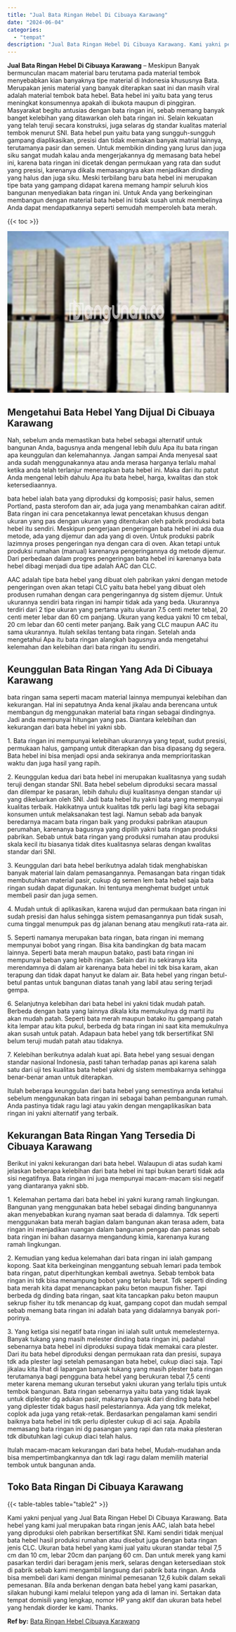 ```yaml
---
title: "Jual Bata Ringan Hebel Di Cibuaya Karawang"
date: "2024-06-04"
categories: 
  - "tempat"
description: "Jual Bata Ringan Hebel Di Cibuaya Karawang. Kami yakni penjual yang Jual Bata Ringan Hebel Di Cibuaya Karawang. Bata hebel yang kami jual merupakan bata ring..."
---
```


**Jual Bata Ringan Hebel Di Cibuaya Karawang** – Meskipun Banyak bermunculan macam material baru terutama pada material tembok menyebabkan kian banyaknya tipe material di Indonesia khususnya Bata. Merupakan jenis material yang banyak diterapkan saat ini dan masih viral adalah material tembok bata hebel. Bata hebel ini yaitu bata yang terus meningkat konsumennya apakah di ibukota maupun di pinggiran. Masyarakat begitu antusias dengan bata ringan ini, sebab memang banyak banget kelebihan yang ditawarkan oleh bata ringan ini. Selain kekuatan yang telah teruji secara konstruksi, juga selaras dg standar kualitas material tembok menurut SNI. Bata hebel pun yaitu bata yang sungguh-sungguh gampang diaplikasikan, presisi dan tidak memakan banyak matrial lainnya, terutamanya pasir dan semen. Untuk membikin dinding yang lurus dan juga siku sangat mudah kalau anda mengerjakannya dg memasang bata hebel ini, karena bata ringan ini dicetak dengan permukaan yang rata dan sudut yang presisi, karenanya dikala memasangnya akan menjadikan dinding yang halus dan juga siku. Meski terbilang baru bata hebel ini merupakan tipe bata yang gampang didapat karena memang hampir seluruh kios bangunan menyediakan bata ringan ini. Untuk Anda yang berkeinginan membangun dengan material bata hebel ini tidak susah untuk membelinya Anda dapat mendapatkannya seperti semudah memperoleh bata merah.

{{< toc >}}

![Jual Bata Ringan Hebel Di Cibuaya Karawang](/images/jual-hebel-murah-05.png)

## Mengetahui Bata Hebel Yang Dijual Di Cibuaya Karawang

Nah, sebelum anda memastikan bata hebel sebagai alternatif untuk bangunan Anda, bagusnya anda mengenal lebih dulu Apa itu bata ringan apa keunggulan dan kelemahannya. Jangan sampai Anda menyesal saat anda sudah menggunakannya atau anda merasa harganya terlalu mahal ketika anda telah terlanjur menerapkan bata hebel ini. Maka dari itu patut Anda mengenal lebih dahulu Apa itu bata hebel, harga, kwalitas dan stok ketersediaannya.

bata hebel ialah bata yang diproduksi dg komposisi; pasir halus, semen Portland, pasta sterofom dan air, ada juga yang menambahkan cairan aditif. Bata ringan ini cara pencetakannya lewat pencetakan khusus dengan ukuran yang pas dengan ukuran yang ditentukan oleh pabrik produksi bata hebel itu sendiri. Meskipun pengerjaan pengeringan bata hebel ini ada dua metode, ada yang dijemur dan ada yang di oven. Untuk produksi pabrik lazimnya proses pengeringan nya dengan cara di oven. Akan tetapi untuk produksi rumahan (manual) karenanya pengeringannya dg metode dijemur. Dari perbedaan dalam progres pengeringan bata hebel ini karenanya bata hebel dibagi menjadi dua tipe adalah AAC dan CLC.

AAC adalah tipe bata hebel yang dibuat oleh pabrikan yakni dengan metode pengeringan oven akan tetapi CLC yaitu bata hebel yang dibuat oleh produsen rumahan dengan cara pengeringannya dg sistem dijemur. Untuk ukurannya sendiri bata ringan ini hampir tidak ada yang beda. Ukurannya terdiri dari 2 tipe ukuran yang pertama yaitu ukuran 7.5 centi meter tebal, 20 centi meter lebar dan 60 cm panjang. Ukuran yang kedua yakni 10 cm tebal, 20 cm lebar dan 60 centi meter panjang. Baik yang CLC maupun AAC itu sama ukurannya. Itulah sekilas tentang bata ringan. Setelah anda mengetahui Apa itu bata ringan alangkah bagusnya anda mengetahui kelemahan dan kelebihan dari bata ringan itu sendiri.

## Keunggulan Bata Ringan Yang Ada Di Cibuaya Karawang

bata ringan sama seperti macam material lainnya mempunyai kelebihan dan kekurangan. Hal ini sepatutnya Anda kenal jikalau anda berencana untuk membangun dg menggunakan material bata ringan sebagai dindingnya. Jadi anda mempunyai hitungan yang pas. Diantara kelebihan dan kekurangan dari bata hebel ini yakni sbb.

1\. Bata ringan ini mempunyai kelebihan ukurannya yang tepat, sudut presisi, permukaan halus, gampang untuk diterapkan dan bisa dipasang dg segera. Bata hebel ini bisa menjadi opsi anda sekiranya anda memprioritaskan waktu dan juga hasil yang rapih.

2\. Keunggulan kedua dari bata hebel ini merupakan kualitasnya yang sudah teruji dengan standar SNI. Bata hebel sebelum diproduksi secara massal dan dilempar ke pasaran, lebih dahulu diuji kualitasnya dengan standar uji yang dikeluarkan oleh SNI. Jadi bata hebel itu yakni bata yang mempunyai kualitas terbaik. Hakikatnya untuk kualitas tdk perlu lagi bagi kita sebagai konsumen untuk melaksanakan test lagi. Namun sebab ada banyak beredarnya macam bata ringan baik yang produksi pabrikan ataupun perumahan, karenanya bagusnya yang dipilih yakni bata ringan produksi pabrikan. Sebab untuk bata ringan yang produksi rumahan atau produksi skala kecil itu biasanya tidak dites kualitasnya selaras dengan kwalitas standar dari SNI.

3\. Keunggulan dari bata hebel berikutnya adalah tidak menghabiskan banyak material lain dalam pemasangannya. Pemasangan bata ringan tidak membutuhkan material pasir, cukup dg semen lem bata hebel saja bata ringan sudah dapat digunakan. Ini tentunya menghemat budget untuk membeli pasir dan juga semen.

4\. Mudah untuk di aplikasikan, karena wujud dan permukaan bata ringan ini sudah presisi dan halus sehingga sistem pemasangannya pun tidak susah, cuma tinggal menumpuk pas dg jalanan benang atau mengikuti rata-rata air.

5\. Seperti namanya merupakan bata ringan, bata ringan ini memang mempunyai bobot yang ringan. Bisa kita bandingkan dg bata macam lainnya. Seperti bata merah maupun batako, pasti bata ringan ini mempunyai beban yang lebih ringan. Selain dari itu sekiranya kita merendamnya di dalam air karenanya bata hebel ini tdk bisa karam, akan terapung dan tidak dapat hanyut ke dalam air. Bata hebel yang ringan betul-betul pantas untuk bangunan diatas tanah yang labil atau sering terjadi gempa.

6\. Selanjutnya kelebihan dari bata hebel ini yakni tidak mudah patah. Berbeda dengan bata yang lainnya dikala kita memukulnya dg martil itu akan mudah patah. Seperti bata merah maupun batako itu gampang patah kita lempar atau kita pukul, berbeda dg bata ringan ini saat kita memukulnya akan susah untuk patah. Adapaun bata hebel yang tdk bersertifikat SNI belum teruji mudah patah atau tidaknya.

7\. Kelebihan berikutnya adalah kuat api. Bata hebel yang sesuai dengan standar nasional Indonesia, pasti tahan terhadap panas api karena salah satu dari uji tes kualitas bata hebel yakni dg sistem membakarnya sehingga benar-benar aman untuk diterapkan.

Itulah beberapa keunggulan dari bata hebel yang semestinya anda ketahui sebelum menggunakan bata ringan ini sebagai bahan pembangunan rumah. Anda pastinya tidak ragu lagi atau yakin dengan mengaplikasikan bata ringan ini yakni alternatif yang terbaik.

## Kekurangan Bata Ringan Yang Tersedia Di Cibuaya Karawang

Berikut ini yakni kekurangan dari bata hebel. Walaupun di atas sudah kami jelaskan beberapa kelebihan dari bata hebel ini tapi bukan berarti tidak ada sisi negatifnya. Bata ringan ini juga mempunyai macam-macam sisi negatif yang diantaranya yakni sbb.

1\. Kelemahan pertama dari bata hebel ini yakni kurang ramah lingkungan. Bangunan yang menggunakan bata hebel sebagai dinding bangunannya akan menyebabkan kurang nyaman saat berada di dalamnya. Tdk seperti menggunakan bata merah bagian dalam bangunan akan terasa adem, bata ringan ini menjadikan ruangan dalam bangunan pengap dan panas sebab bata ringan ini bahan dasarnya mengandung kimia, karenanya kurang ramah lingkungan.

2\. Kemudian yang kedua kelemahan dari bata ringan ini ialah gampang kopong. Saat kita berkeinginan menggantung sebuah lemari pada tembok bata ringan, patut diperhitungkan kembali awetnya. Sebab tembok bata ringan ini tdk bisa menampung bobot yang terlalu berat. Tdk seperti dinding bata merah kita dapat menancapkan paku beton maupun fisher. Tapi berbeda dg dinding bata ringan, saat kita tancapkan paku beton maupun sekrup fisher itu tdk menancap dg kuat, gampang copot dan mudah sempal sebab memang bata ringan ini adalah bata yang didalamnya banyak pori-porinya.

3\. Yang ketiga sisi negatif bata ringan ini ialah sulit untuk memelesternya. Banyak tukang yang masih melester dinding bata ringan ini, padahal sebenarnya bata hebel ini diproduksi supaya tidak memakai cara plester. Dari itu bata hebel diproduksi dengan permukaan rata dan presisi, supaya tdk ada plester lagi setelah pemasangan bata hebel, cukup diaci saja. Tapi jikalau kita lihat di lapangan banyak tukang yang masih plester bata ringan terutamanya bagi pengguna bata hebel yang berukuran tebal 7,5 centi meter karena memang ukuran tersebut yakni ukuran yang terlalu tipis untuk tembok bangunan. Bata ringan sebenarnya yaitu bata yang tidak layak untuk diplester dg adukan pasir, makanya banyak dari dinding bata hebel yang diplester tidak bagus hasil pelestariannya. Ada yang tdk melekat, coplok ada juga yang retak-retak. Berdasarkan pengalaman kami sendiri baiknya bata hebel ini tdk perlu diplester cukup di aci saja. Apabila memasang bata ringan ini dg pasangan yang rapi dan rata maka plesteran tdk dibutuhkan lagi cukup diaci telah halus.

Itulah macam-macam kekurangan dari bata hebel, Mudah-mudahan anda bisa mempertimbangkannya dan tdk lagi ragu dalam memilih material tembok untuk bangunan anda.

## Toko Bata Ringan Di Cibuaya Karawang

{{< table-tables table="table2" >}}

Kami yakni penjual yang Jual Bata Ringan Hebel Di Cibuaya Karawang. Bata hebel yang kami jual merupakan bata ringan jenis AAC, ialah bata hebel yang diproduksi oleh pabrikan bersertifikat SNI. Kami sendiri tidak menjual bata hebel hasil produksi rumahan atau disebut juga dengan bata ringan jenis CLC. Ukuran bata hebel yang kami jual yaitu ukuran standar tebal 7,5 cm dan 10 cm, lebar 20cm dan panjang 60 cm. Dan untuk merek yang kami pasarkan terdiri dari beragam jenis merk, selaras dengan ketersediaan stok di pabrik sebab kami mengambil langsung dari pabrik bata ringan. Anda bisa membeli dari kami dengan minimal pemesanan 12,6 kubik dalam sekali pemesanan. Bila anda berkenan dengan bata hebel yang kami pasarkan, silakan hubungi kami melalui telepon yang ada di laman ini. Sertakan data tempat domisili yang lengkap, nomor HP yang aktif dan ukuran bata hebel yang hendak diorder ke kami. Thanks.

**Ref by:** [Bata Ringan Hebel Cibuaya Karawang](https://id.wikipedia.org/wiki/Bata)
